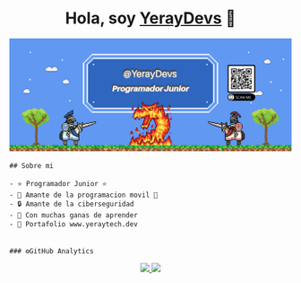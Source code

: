 <div align="center">
    <h1 align="center">Hola, soy <a href="https://yeraytech.dev">YerayDevs</a> 👋</h1>
    </div>
    <img src="https://github.com/yeray124/yeray124/blob/main/Sin%20t%C3%ADtulo.png?raw=true">
    
    ## Sobre mi
    
    - ⭐ Programador Junior ⭐ 
    - 📲 Amante de la programacion movil 🥴
    - 🔒 Amante de la ciberseguridad
    - 📗 Con muchas ganas de aprender
    - 🏫 Portafolio www.yeraytech.dev
    
  
    ### ⚙️GitHub Analytics
    
<p align="center">
<a href="https://github.com/yeray124">
  <img height="180em" src="https://github-readme-stats-eight-theta.vercel.app/api?username=yeray124&show_icons=true&theme=algolia&include_all_commits=true&count_private=true"/>
  <img height="180em" src="https://github-readme-stats-eight-theta.vercel.app/api/top-langs/?username=yeray124&layout=compact&langs_count=8&theme=algolia"/>
</a>
</p>


